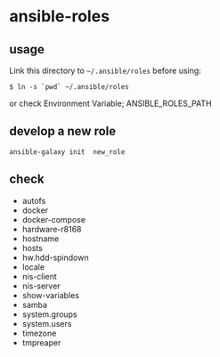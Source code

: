 # ansible-roles

## usage
Link this directory to `~/.ansible/roles` before using:

```
$ ln -s `pwd` ~/.ansible/roles
```

or check Environment Variable; ANSIBLE_ROLES_PATH


## develop a new role

```
ansible-galaxy init  new_role
```


## check

- autofs
- docker
- docker-compose
- hardware-r8168
- hostname
- hosts
- hw.hdd-spindown
- locale
- nis-client
- nis-server
- show-variables
- samba
- system.groups
- system.users
- timezone
- tmpreaper



